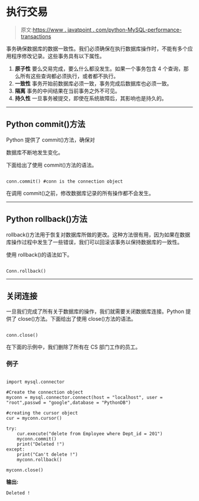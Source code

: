 # 执行交易

> 原文:[https://www . javatpoint . com/python-MySQL-performance-transactions](https://www.javatpoint.com/python-mysql-performing-transactions)

事务确保数据库的数据一致性。我们必须确保在执行数据库操作时，不能有多个应用程序修改记录。这些事务具有以下属性。

1.  **原子性**
    要么交易完成，要么什么都没发生。如果一个事务包含 4 个查询，那么所有这些查询都必须执行，或者都不执行。
2.  **一致性**
    事务开始前数据库必须一致，事务完成后数据库也必须一致。
3.  **隔离**
    事务的中间结果在当前事务之外不可见。
4.  **持久性**
    一旦事务被提交，即使在系统故障后，其影响也是持久的。

* * *

## Python commit()方法

Python 提供了 commit()方法，确保对

数据库不断地发生变化。

下面给出了使用 commit()方法的语法。

```

conn.commit() #conn is the connection object 

```

在调用 commit()之前，修改数据库记录的所有操作都不会发生。

* * *

## Python rollback()方法

rollback()方法用于恢复对数据库所做的更改。这种方法很有用，因为如果在数据库操作过程中发生了一些错误，我们可以回滚该事务以保持数据库的一致性。

使用 rollback()的语法如下。

```

Conn.rollback()

```

* * *

## 关闭连接

一旦我们完成了所有关于数据库的操作，我们就需要关闭数据库连接。Python 提供了 close()方法。下面给出了使用 close()方法的语法。

```

conn.close() 

```

在下面的示例中，我们删除了所有在 CS 部门工作的员工。

### 例子

```

import mysql.connector

#Create the connection object 
myconn = mysql.connector.connect(host = "localhost", user = "root",passwd = "google",database = "PythonDB")

#creating the cursor object
cur = myconn.cursor()

try:
    cur.execute("delete from Employee where Dept_id = 201")
    myconn.commit()
    print("Deleted !")
except:
    print("Can't delete !")
    myconn.rollback()

myconn.close()

```

**输出:**

```
Deleted !

```